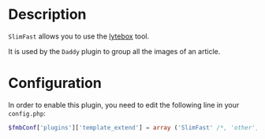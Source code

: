 # Description

`SlimFast` allows you to use the [lytebox](http://lytebox.com/) tool.

It is used by the `Daddy` plugin to group all the images of an article.

# Configuration

In order to enable this plugin, you need to edit the following line in your `config.php`:

``` php
$fmbConf['plugins']['template_extend'] = array ('SlimFast' /*, 'other', 'plugins' */);
```
